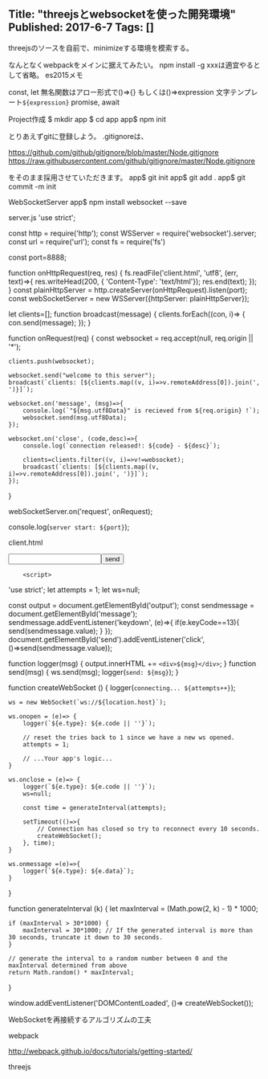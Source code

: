 Title: "threejsとwebsocketを使った開発環境"
Published: 2017-6-7
Tags: []
---

threejsのソースを自前で、minimizeする環境を模索する。

なんとなくwebpackをメインに据えてみたい。
npm install -g xxxは適宜やるとして省略。
es2015メモ

const, let
無名関数はアロー形式で()=>{} もしくは()=>expression
文字テンプレート`${expression}`
promise, await

Project作成
$ mkdir app
$ cd app
app$ npm init

とりあえずgitに登録しよう。
.gitignoreは、

https://github.com/github/gitignore/blob/master/Node.gitignore
https://raw.githubusercontent.com/github/gitignore/master/Node.gitignore

をそのまま採用させていただきます。
app$ git init
app$ git add .
app$ git commit -m init 

WebSocketServer
app$ npm install websocket --save

server.js
'use strict';

const http = require('http');
const WSServer = require('websocket').server;
const url = require('url');
const fs = require('fs')

const port=8888;

function onHttpRequest(req, res)
{
    fs.readFile('client.html', 'utf8', (err, text)=>{
        res.writeHead(200, { 'Content-Type': 'text/html'});
        res.end(text);
    });
}
const plainHttpServer = http.createServer(onHttpRequest).listen(port);
const webSocketServer = new WSServer({httpServer: plainHttpServer});

let clients=[];
function broadcast(message) {
    clients.forEach((con, i)=> {
        con.send(message);
    });
}

function onRequest(req)
{
    const websocket = req.accept(null, req.origin || '*');

    clients.push(websocket);

    websocket.send("welcome to this server");
    broadcast(`clients: [${clients.map((v, i)=>v.remoteAddress[0]).join(', ')}]`);

    websocket.on('message', (msg)=>{
        console.log(`"${msg.utf8Data}" is recieved from ${req.origin} !`);
        websocket.send(msg.utf8Data);
    });

    websocket.on('close', (code,desc)=>{
        console.log(`connection released!: ${code} - ${desc}`);

        clients=clients.filter((v, i)=>v!=websocket);
        broadcast(`clients: [${clients.map((v, i)=>v.remoteAddress[0]).join(', ')}]`);
    });
}

webSocketServer.on('request', onRequest);

console.log(`server start: ${port}`);

client.html
<html>
    <head>
    </head>
    <body>
        <input id="message" type="text"><button id="send">send</button>
        <div id="output"></div>

        <script>
'use strict';
let attempts = 1;
let ws=null;

const output = document.getElementById('output');
const sendmessage = document.getElementById('message');
sendmessage.addEventListener('keydown', (e)=>{
    if(e.keyCode==13){
        send(sendmessage.value);
    }
});
document.getElementById('send').addEventListener('click', ()=>send(sendmessage.value));

function logger(msg)
{
    output.innerHTML += `<div>${msg}</div>`;
}
function send(msg)
{
    ws.send(msg);
    logger(`send: ${msg}`);
}

function createWebSocket () {
    logger(`connecting... ${attempts++}`);

    ws = new WebSocket(`ws://${location.host}`);

    ws.onopen = (e)=> {
        logger(`${e.type}: ${e.code || ''}`);

        // reset the tries back to 1 since we have a new ws opened.
        attempts = 1; 

        // ...Your app's logic...
    }

    ws.onclose = (e)=> {
        logger(`${e.type}: ${e.code || ''}`);
        ws=null;

        const time = generateInterval(attempts);

        setTimeout(()=>{
            // Connection has closed so try to reconnect every 10 seconds.
            createWebSocket(); 
        }, time);
    }

    ws.onmessage =(e)=>{
        logger(`${e.type}: ${e.data}`);
    }
}

function generateInterval (k) {
    let maxInterval = (Math.pow(2, k) - 1) * 1000;

    if (maxInterval > 30*1000) {
        maxInterval = 30*1000; // If the generated interval is more than 30 seconds, truncate it down to 30 seconds.
    }

    // generate the interval to a random number between 0 and the maxInterval determined from above
    return Math.random() * maxInterval; 
}

window.addEventListener('DOMContentLoaded', ()=> createWebSocket());
        </script>
    </body>
</html>


WebSocketを再接続するアルゴリズムの工夫

webpack

http://webpack.github.io/docs/tutorials/getting-started/

threejs
